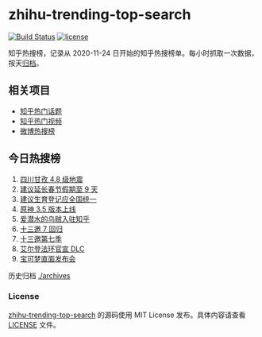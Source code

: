 # zhihu-trending-top-search

[![Build Status](https://github.com/justjavac/zhihu-trending-top-search/workflows/ci/badge.svg?branch=main)](https://github.com/justjavac/zhihu-trending-top-search/actions)
[![license](https://img.shields.io/github/license/justjavac/zhihu-trending-top-search)](https://github.com/justjavac/zhihu-trending-top-search/blob/main/LICENSE)

知乎热搜榜，记录从 2020-11-24 日开始的知乎热搜榜单。每小时抓取一次数据，按天[归档](./archives)。

## 相关项目

- [知乎热门话题](https://github.com/justjavac/zhihu-trending-hot-questions)
- [知乎热门视频](https://github.com/justjavac/zhihu-trending-hot-video)
- [微博热搜榜](https://github.com/justjavac/weibo-trending-hot-search)

## 今日热搜榜

<!-- BEGIN -->
<!-- 最后更新时间 Wed Mar 01 2023 23:08:42 GMT+0800 (China Standard Time) -->

1. [四川甘孜 4.8 级地震](https://www.zhihu.com/search?q=%E5%9B%9B%E5%B7%9D%E7%94%98%E5%AD%9C%204.8%20%E7%BA%A7%E5%9C%B0%E9%9C%87)
1. [建议延长春节假期至 9 天](https://www.zhihu.com/search?q=%E5%BB%BA%E8%AE%AE%E5%BB%B6%E9%95%BF%E6%98%A5%E8%8A%82%E5%81%87%E6%9C%9F%E8%87%B3%209%20%E5%A4%A9)
1. [建议生育登记应全国统一](https://www.zhihu.com/search?q=%E5%BB%BA%E8%AE%AE%E7%94%9F%E8%82%B2%E7%99%BB%E8%AE%B0%E5%BA%94%E5%85%A8%E5%9B%BD%E7%BB%9F%E4%B8%80)
1. [原神 3.5 版本上线](https://www.zhihu.com/search?q=%E5%8E%9F%E7%A5%9E%203.5%20%E7%89%88%E6%9C%AC%E4%B8%8A%E7%BA%BF)
1. [爱潜水的乌贼入驻知乎](https://www.zhihu.com/search?q=%E7%88%B1%E6%BD%9C%E6%B0%B4%E7%9A%84%E4%B9%8C%E8%B4%BC%E5%85%A5%E9%A9%BB%E7%9F%A5%E4%B9%8E)
1. [十三邀 7 回归](https://www.zhihu.com/search?q=%E5%8D%81%E4%B8%89%E9%82%80%207%20%E5%9B%9E%E5%BD%92)
1. [十三邀第七季](https://www.zhihu.com/search?q=%E5%8D%81%E4%B8%89%E9%82%80%E7%AC%AC%E4%B8%83%E5%AD%A3)
1. [艾尔登法环官宣 DLC](https://www.zhihu.com/search?q=%E8%89%BE%E5%B0%94%E7%99%BB%E6%B3%95%E7%8E%AF%E5%AE%98%E5%AE%A3%20DLC)
1. [宝可梦直面发布会](https://www.zhihu.com/search?q=%E5%AE%9D%E5%8F%AF%E6%A2%A6%E7%9B%B4%E9%9D%A2%E5%8F%91%E5%B8%83%E4%BC%9A)

<!-- END -->

历史归档 [./archives](./archives)

### License

[zhihu-trending-top-search](https://github.com/justjavac/zhihu-trending-top-search) 的源码使用 MIT License
发布。具体内容请查看 [LICENSE](./LICENSE) 文件。
